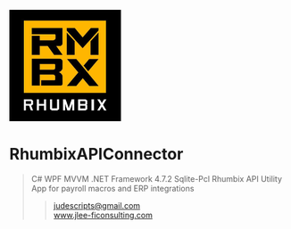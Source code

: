 ![RhumbixLogo](<./assets/rhumbixfavicon.png>)
# RhumbixAPIConnector
>C# WPF MVVM .NET Framework 4.7.2
>Sqlite-Pcl
>Rhumbix API Utility App for payroll macros and ERP integrations
>>
>>judescripts@gmail.com  
>>www.jlee-ficonsulting.com

